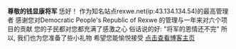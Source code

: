 **尊敬的钱显康将军**
	恁好！
	作为知名站点rexwe.net(ip:43.134.134.54)的最高管理者
	感谢您对Democratic People's Republic of Rexwe 的管理与一年来对六个项目的贡献
	您的子民都对您都充满了感激之心
	俗话说的好: "将军的恩情还不完"
	所以, 我们也为您准备了些小礼物
	希望您能愉悦接受
	[点击查看博客主页](https://www.rechrd.top/)